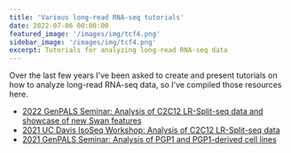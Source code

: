 ```yaml
---
title: 'Various long-read RNA-seq tutorials'
date: 2022-07-06 00:00:00
featured_image: '/images/img/tcf4.png'
sidebar_image: '/images/img/tcf4.png'
excerpt: Tutorials for analyzing long-read RNA-seq data
---
```


Over the last few years I've been asked to create and present tutorials on how to analyze long-read RNA-seq data, so I've compiled those resources here.

* [2022 GenPALS Seminar: Analysis of C2C12 LR-Split-seq data and showcase of new Swan features](https://github.com/fairliereese/220124_swan_genpals)
* [2021 UC Davis IsoSeq Workshop: Analysis of C2C12 LR-Split-seq data](https://github.com/fairliereese/210830_ucd_workshop)
* [2021 GenPALS Seminar: Analysis of PGP1 and PGP1-derived cell lines](https://github.com/fairliereese/210413_pgp1)
